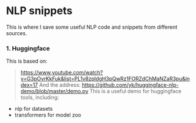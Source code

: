# NLP snippets
This is where I save some useful NLP code and snippets from different sources.
### 1. Huggingface
This is based on:
> https://www.youtube.com/watch?v=G3pOvrKkFuk&list=PL1v8zpldgH3pQwRz1FORZdChMaNZaR3pu&index=17
And the address:
> https://github.com/yk/huggingface-nlp-demo/blob/master/demo.py
This is a useful demo for huggingface tools, including:
- nlp for datasets
- transformers for model zoo
